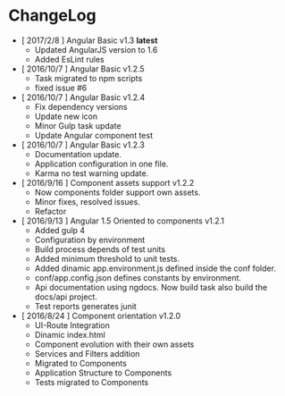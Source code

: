 # ChangeLog
* [ 2017/2/8 ] Angular Basic v1.3 **latest**
    * Updated AngularJS version to 1.6
    * Added EsLint rules
* [ 2016/10/7 ] Angular Basic v1.2.5
    * Task migrated to npm scripts
    * fixed issue #6
* [ 2016/10/7 ] Angular Basic v1.2.4
    * Fix dependency versions
    * Update new icon
    * Minor Gulp task update
    * Update Angular component test
* [ 2016/10/7 ] Angular Basic v1.2.3 
    * Documentation update.
    * Application configuration in one file.
    * Karma no test warning update.
* [ 2016/9/16 ] Component assets support v1.2.2
    * Now components folder support own assets.
    * Minor fixes, resolved issues.
    * Refactor
* [ 2016/9/13 ] Angular 1.5 Oriented to components v1.2.1
    * Added gulp 4
    * Configuration by environment
    * Build process depends of test units
    * Added minimum threshold to unit tests.
    * Added dinamic app.environment.js defined inside the conf folder.
    * conf/app.config.json defines constants by environment. 
    * Api documentation using ngdocs. Now build task also build the docs/api project.
    * Test reports generates junit
* [ 2016/8/24 ] Component orientation v1.2.0
    * UI-Route Integration
    * Dinamic index.html
    * Component evolution with their own assets
    * Services and Filters addition  
    * Migrated to Components
    * Application Structure to Components
    * Tests migrated to Components